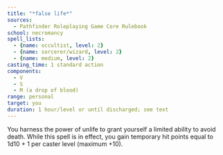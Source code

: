 ```yaml
---
title: "*false life*"
sources:
  - Pathfinder Roleplaying Game Core Rulebook
school: necromancy
spell_lists:
  - {name: occultist, level: 2}
  - {name: sorcerer/wizard, level: 2}
  - {name: medium, level: 2}
casting_time: 1 standard action
components:
  - V
  - S
  - M (a drop of blood)
range: personal
target: you
duration: 1 hour/level or until discharged; see text
---
```


You harness the power of unlife to grant yourself a limited ability to avoid death. While this spell is in effect, you gain temporary hit points equal to 1d10 + 1 per caster level (maximum +10).

